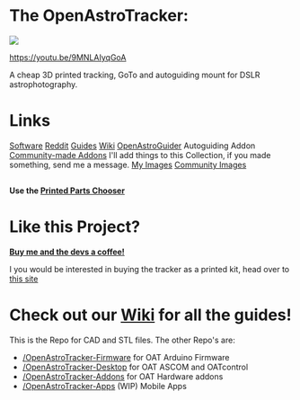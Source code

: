 # The OpenAstroTracker:

![](https://i.imgur.com/5ENuuHv.jpg)

https://youtu.be/9MNLAIyqGoA

A cheap 3D printed tracking, GoTo and autoguiding mount for DSLR astrophotography.

# Links
[Software](https://github.com/OpenAstroTech/OpenAstroTracker/releases)
[Reddit](https://www.reddit.com/r/OpenAstroTech/)
[Guides](https://www.reddit.com/r/OpenAstroTech/comments/gc4pmr/all_current_guides/)
[Wiki](https://wiki.openastrotech.com/)
[OpenAstroGuider](https://www.thingiverse.com/thing:4181640) Autoguiding Addon
[Community-made Addons](https://www.thingiverse.com/openastrotech/collections/things-for-the-openastrotracker) I'll add things to this Collection, if you made something, send me a message.
[My Images](https://www.instagram.com/fabianuehleke/)
[Community Images](https://www.flickr.com/groups/14697674@N24/)

##

**Use the [Printed Parts Chooser](https://docs.google.com/spreadsheets/d/1uDw7Jag2HRKztMPO7b06qFRg1eezGeb0IxJh84-QEao/edit?usp=sharing)**


# Like this Project?
**[Buy me and the devs a coffee!](https://paypal.me/pools/c/8vUJtTMosw)**


I you would be interested in buying the tracker as a printed kit, head over to [this site](https://openastrotech.com/products/)

##

# Check out our [Wiki](https://wiki.openastrotech.com/) for all the guides!



This is the Repo for CAD and STL files. The other Repo's are:
 - [/OpenAstroTracker-Firmware](https://github.com/OpenAstroTech/OpenAstroTracker-Firmware) for OAT Arduino Firmware
 - [/OpenAstroTracker-Desktop](https://github.com/OpenAstroTech/OpenAstroTracker-Desktop) for OAT ASCOM and OATcontrol
 - [/OpenAstroTracker-Addons](https://github.com/OpenAstroTech/OpenAstroTracker-Addons) for OAT Hardware addons 
 - [/OpenAstroTracker-Apps](https://github.com/OpenAstroTech/OpenAstroTracker-Apps) (WIP) Mobile Apps